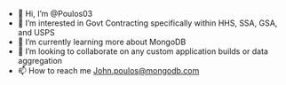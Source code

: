 - 👋 Hi, I’m @Poulos03
- 👀 I’m interested in Govt Contracting specifically within HHS, SSA, GSA, and USPS
- 🌱 I’m currently learning more about MongoDB
- 💞️ I’m looking to collaborate on any custom application builds or data aggregation
- 📫 How to reach me John.poulos@mongodb.com

<!---
Poulos03/Poulos03 is a ✨ special ✨ repository because its `README.md` (this file) appears on your GitHub profile.
You can click the Preview link to take a look at your changes.
--->
